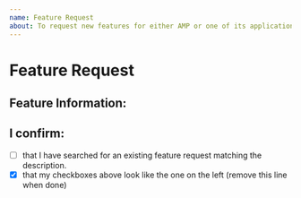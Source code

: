 ```yaml
---
name: Feature Request
about: To request new features for either AMP or one of its application modules.
---
```


# Feature Request

## Feature Information:
<!--
 - One issue per post! Do not try and bring up multiple requests in a single post.
 - What should it do?
 - Is it specific to a given application module?
-->

## I confirm:
- [ ] that I have searched for an existing feature request matching the description.
- [x] that my checkboxes above look like the one on the left (remove this line when done)
